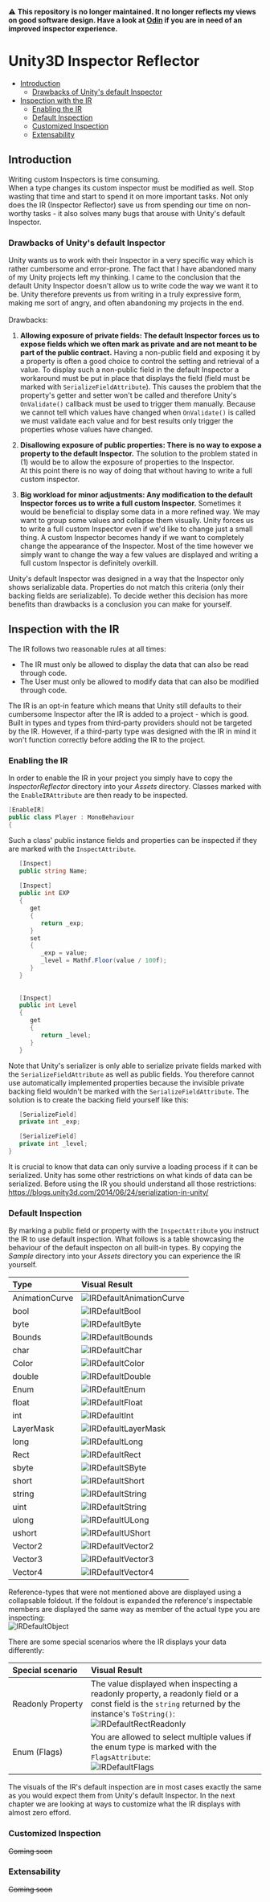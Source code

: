 :warning: **This repository is no longer maintained. It no longer reflects my views on good software design. Have a look at [Odin](https://odininspector.com/) if you are in need of an improved inspector experience.**

# Unity3D Inspector Reflector

<!--http://doctoc.herokuapp.com/-->
- [Introduction](#introduction)
	- [Drawbacks of Unity's default Inspector](#drawbacks-of-unitys-default-inspector)
- [Inspection with the IR](#inspection-with-the-ir)
	- [Enabling the IR](#enabling-the-ir)
	- [Default Inspection](#default-inspection)
	- [Customized Inspection](#customized-inspection)
	- [Extensability](#extensability)

## Introduction

Writing custom Inspectors is time consuming.<br>
When a type changes its custom inspector must be modified as well.
Stop wasting that time and start to spend it on more important tasks. Not only does the IR (Inspector Reflector) save us from spending our time on non-worthy tasks - it also solves many bugs that arouse with Unity's default Inspector.

### Drawbacks of Unity's default Inspector

Unity wants us to work with their Inspector in a very specific way which is rather cumbersome and error-prone. The fact that I have abandoned many of my Unity projects left my thinking. I came to the conclusion that the default Unity Inspector doesn't allow us to write code the way we want it to be. Unity therefore prevents us from writing in a truly expressive form, making me sort of angry, and often abandoning my projects in the end.<br>
<br>
Drawbacks:<br>
1) **Allowing exposure of private fields: The default Inspector forces us to expose fields which we often mark as private and are not meant to be part of the public contract.** Having a non-public field and exposing it by a property is often a good choice to control the setting and retrieval of a value. To display such a non-public field in the default Inspector a workaround must be put in place that displays the field (field must be marked with <code>SerializeFieldAttribute</code>). This causes the problem that the property's getter and setter won't be called and therefore Unity's <code>OnValidate()</code> callback must be used to trigger them manually. Because we cannot tell which values have changed when <code>OnValidate()</code> is called we must validate each value and for best results only trigger the properties whose values have changed.
   
2) **Disallowing exposure of public properties: There is no way to expose a property to the default Inspector.** The solution to the problem stated in (1) would be to allow the exposure of properties to the Inspector.<br>
   At this point there is no way of doing that without having to write a full custom inspector.
   
3) **Big workload for minor adjustments: Any modification to the default Inspector forces us to write a full custom Inspector.** Sometimes it would be beneficial to display some data in a more refined way. We may want to group some values and collapse them visually. Unity forces us to write a full custom Inspector even if we'd like to change just a small thing. A custom Inspector becomes handy if we want to completely change the appearance of the Inspector. Most of the time however we simply want to change the way a few  values are displayed and writing a full custom Inspector is definitely overkill.

Unity's default Inspector was designed in a way that the Inspector only shows serializable data. Properties do not match this criteria (only their backing fields are serializable). To decide wether this decision has more benefits than drawbacks is a conclusion you can make for yourself.
   
## Inspection with the IR

The IR follows two reasonable rules at all times:
- The IR must only be allowed to display the data that can also be read through code.
- The User must only be allowed to modify data that can also be modified through code.

The IR is an opt-in feature which means that Unity still defaults to their cumbersome Inspector after the IR is added to a project - which is good. Built in types and types from third-party providers should not be targeted by the IR. However, if a third-party type was designed with the IR in mind it won't function correctly before adding the IR to the project. 

### Enabling the IR

In order to enable the IR in your project you simply have to copy the *InspectorReflector* directory into your *Assets* directory. Classes marked with the <code>EnableIRAttribute</code> are then ready to be inspected.

```cs
[EnableIR]
public class Player : MonoBehaviour
{
```

Such a class' public instance fields and properties can be inspected if they are marked with the <code>InspectAttribute</code>. 

```cs
   [Inspect]
   public string Name;
   
   [Inspect]
   public int EXP
   {
      get
      {
         return _exp;
      }
      set
      {
         _exp = value;
         _level = Mathf.Floor(value / 100f);
      }
   }
   
   
   [Inspect]
   public int Level
   {
      get
      {
         return _level;
      }
   }
```

Note that Unity's serializer is only able to serialize private fields marked with the <code>SerializeFieldAttribute</code> as well as public fields. You therefore cannot use automatically implemented properties because the invisible private backing field wouldn't be marked with the <code>SerializeFieldAttribute</code>. The solution is to create the backing field yourself like this:

```cs
   [SerializeField]
   private int _exp;

   [SerializeField]
   private int _level;
}
```

It is crucial to know that data can only survive a loading process if it can be serialized. Unity has some other restrictions on what kinds of data can be serialized. Before using the IR you should understand all those restrictions:<br>
https://blogs.unity3d.com/2014/06/24/serialization-in-unity/

### Default Inspection

By marking a public field or property with the <code>InspectAttribute</code> you instruct the IR to use default inspection. What follows is a table showcasing the behaviour of the default inspecton on all built-in types. By copying the *Sample* directory into your *Assets* directory you can experience the IR yourself.

| Type               | Visual Result                                                    | 
|:-------------------|:-----------------------------------------------------------------|
| AnimationCurve     | ![IRDefaultAnimationCurve](./docs/IRDefaultAnimationCurve.png)   |
| bool               | ![IRDefaultBool](./docs/IRDefaultBool.png)                       |
| byte               | ![IRDefaultByte](./docs/IRDefaultByte.png)                       |
| Bounds             | ![IRDefaultBounds](./docs/IRDefaultBounds.png)                   |
| char               | ![IRDefaultChar](./docs/IRDefaultChar.png)                       |
| Color              | ![IRDefaultColor](./docs/IRDefaultColor.png)                     |
| double             | ![IRDefaultDouble](./docs/IRDefaultDouble.png)                   |
| Enum               | ![IRDefaultEnum](./docs/IRDefaultEnum.png)                       |
| float              | ![IRDefaultFloat](./docs/IRDefaultFloat.png)                     |
| int                | ![IRDefaultInt](./docs/IRDefaultInt.png)                         |
| LayerMask          | ![IRDefaultLayerMask](./docs/IRDefaultLayerMask.png)             |
| long               | ![IRDefaultLong](./docs/IRDefaultLong.png)                       |
| Rect               | ![IRDefaultRect](./docs/IRDefaultRect.png)                       |
| sbyte              | ![IRDefaultSByte](./docs/IRDefaultSByte.png)                     |
| short              | ![IRDefaultShort](./docs/IRDefaultShort.png)                     |
| string             | ![IRDefaultString](./docs/IRDefaultString.png)                   |
| uint               | ![IRDefaultString](./docs/IRDefaultUInt.png)                     |
| ulong              | ![IRDefaultULong](./docs/IRDefaultULong.png)                     |
| ushort             | ![IRDefaultUShort](./docs/IRDefaultUShort.png)                   |
| Vector2            | ![IRDefaultVector2](./docs/IRDefaultVector2.png)                 |
| Vector3            | ![IRDefaultVector3](./docs/IRDefaultVector3.png)                 |
| Vector4            | ![IRDefaultVector4](./docs/IRDefaultVector4.png)                 |

Reference-types that were not mentioned above are displayed using a collapsable foldout. If the foldout is expanded the reference's inspectable members are displayed the same way as member of the actual type you are inspecting:<br>
![IRDefaultObject](./docs/IRDefaultObject.png)


There are some special scenarios where the IR displays your data differently:

| Special scenario   | Visual Result                                                           | 
|:-------------------|:------------------------------------------------------------------------|
| Readonly&nbsp;Property  | The value displayed when inspecting a readonly property, a readonly field or a const field is the <code>string</code> returned by the instance's <code>ToString()</code>:<br>![IRDefaultRectReadonly](./docs/IRDefaultRectReadonly.png)         |
| Enum (Flags)       | You are allowed to select multiple values if the enum type is marked with the <code>FlagsAttribute</code>:<br> ![IRDefaultFlags](./docs/IRDefaultFlags.png)                 |

The visuals of the IR's default inspection are in most cases exactly the same as you would expect them from Unity's default Inspector. In the next chapter we are looking at ways to customize what the IR displays with almost zero efford. 

### Customized Inspection

~~Coming soon~~

### Extensability

~~Coming soon~~

